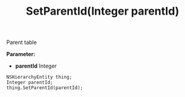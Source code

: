 ﻿---
uid: crmscript_ref_NSHierarchyEntity_SetParentId
title: SetParentId(Integer parentId)
intellisense: NSHierarchyEntity.SetParentId
keywords: NSHierarchyEntity, GetParentId
so.topic: reference
---

Parent table

**Parameter:** 
 - **parentId** Integer

```crmscript
NSHierarchyEntity thing;
Integer parentId;
thing.SetParentId(parentId);
```


